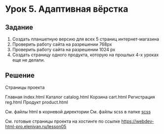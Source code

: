 # Урок 5. Адаптивная вёрстка

## Задание

1. Создать планшетную версию для всех 5 страниц интернет-магазина
2. Проверить работу сайта на разрешении 768px
3. Проверить работу сайта на разрешении 1024 px
4. Создать страницу одного продукта, которую на прошлых 4-х уроках еще не делали.

## Решение

Страницы проекта

Главная index.html
Каталог catalog.html
Корзина cart.html
Регистрация reg.html
Продукт product.html

Cм. файлы html в корневой директории
Cм. файлы scss в папке [scss](./scss/)

См. готовые страницы проекта на хостинге по ссылке
https://webdev-html-pro.elenivan.ru/lesson05
